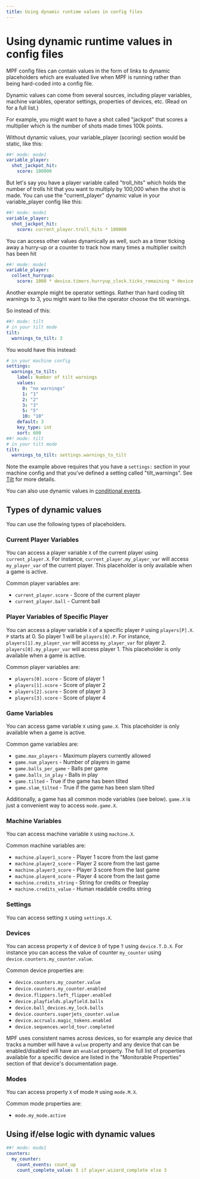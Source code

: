 ```yaml
---
title: Using dynamic runtime values in config files
---
```


# Using dynamic runtime values in config files


MPF config files can contain values in the form of links to dynamic
placeholders which are evaluated live when MPF is running rather than
being hard-coded into a config file.

Dynamic values can come from several sources, including player
variables, machine variables, operator settings, properties of devices,
etc. (Read on for a full list.)

For example, you might want to have a shot called "jackpot" that
scores a multiplier which is the number of shots made times 100k points.

Without dynamic values, your variable_player (scoring) section would be
static, like this:

``` yaml
##! mode: mode1
variable_player:
  shot_jackpot_hit:
    score: 100000
```

But let's say you have a player variable called "troll_hits" which
holds the number of trolls hit that you want to multiply by 100,000 when
the shot is made. You can use the "current_player" dynamic value in
your variable_player config like this:

``` yaml
##! mode: mode1
variable_player:
  shot_jackpot_hit:
    score: current_player.troll_hits * 100000
```

You can access other values dynamically as well, such as a timer ticking
away a hurry-up or a counter to track how many times a multiplier switch
has been hit

``` yaml
##! mode: mode1
variable_player:
  collect_hurryup:
    score: 1000 * device.timers.hurryup_clock.ticks_remaining * device.counters.hurryup_multiplier.value
```

Another example might be operator settings. Rather than hard coding tilt
warnings to 3, you might want to like the operator choose the tilt
warnings.

So instead of this:

``` yaml
##! mode: tilt
# in your tilt mode
tilt:
  warnings_to_tilt: 3
```

You would have this instead:

``` yaml
# in your machine config
settings:
  warnings_to_tilt:
    label: Number of tilt warnings
    values:
      0: "no warnings"
      1: "1"
      2: "2"
      3: "3"
      5: "5"
      10: "10"
    default: 3
    key_type: int
    sort: 600
##! mode: tilt
# in your tilt mode
tilt:
  warnings_to_tilt: settings.warnings_to_tilt
```

Note the example above requires that you have a `settings:` section in
your machine config and that you've defined a setting called
"tilt_warnings". See [Tilt](../../game_logic/tilt/index.md) for more details.

You can also use dynamic values in
[conditional events](../../events/overview/conditional.md).

## Types of dynamic values

You can use the following types of placeholders.

### Current Player Variables

You can access a player variable `X` of the current player using
`current_player.X`. For instance, `current_player.my_player_var` will
access `my_player_var` of the current player. This placeholder is only
available when a game is active.

Common player variables are:

* `current_player.score` - Score of the current player
* `current_player.ball` - Current ball

### Player Variables of Specific Player

You can access a player variable `X` of a specific player `P` using
`players[P].X`. `P` starts at 0. So player 1 will be `players[0].P`. For
instance, `players[1].my_player_var` will access `my_player_var` for
player 2. `players[0].my_player_var` will access player 1. This
placeholder is only available when a game is active.

Common player variables are:

* `players[0].score` - Score of player 1
* `players[1].score` - Score of player 2
* `players[2].score` - Score of player 3
* `players[3].score` - Score of player 4

### Game Variables

You can access game variable `X` using `game.X`. This placeholder is
only available when a game is active.

Common game variables are:

* `game.max_players` - Maximum players currently allowed
* `game.num_players` - Number of players in game
* `game.balls_per_game` - Balls per game
* `game.balls_in_play` - Balls in play
* `game.tilted` - True if the game has been tilted
* `game.slam_tilted` - True if the game has been slam tilted

Additionally, a game has all common mode variables (see below). `game.X`
is just a convenient way to access `mode.game.X`.

### Machine Variables

You can access machine variable `X` using `machine.X`.

Common machine variables are:

* `machine.player1_score` - Player 1 score from the last game
* `machine.player2_score` - Player 2 score from the last game
* `machine.player3_score` - Player 3 score from the last game
* `machine.player4_score` - Player 4 score from the last game
* `machine.credits_string` - String for credits or freeplay
* `machine.credits_value` - Human readable credits string

### Settings

You can access setting `X` using `settings.X`.

### Devices

You can access property `X` of device `D` of type `T` using
`device.T.D.X`. For instance you can access the value of counter
`my_counter` using `device.counters.my_counter.value`.

Common device properties are:

* `device.counters.my_counter.value`
* `device.counters.my_counter.enabled`
* `device.flippers.left_flipper.enabled`
* `device.playfields.playfield.balls`
* `device.ball_devices.my_lock.balls`
* `device.counters.superjets_counter.value`
* `device.accruals.magic_tokens.enabled`
* `device.sequences.world_tour.completed`

MPF uses consistent names across devices, so for example any device that
tracks a number will have a `value` property and any device that can be
enabled/disabled will have an `enabled` property. The full list of
properties available for a specific device are listed in the
"Monitorable Properties" section of that device's documentation page.

### Modes

You can access property `X` of mode `M` using `mode.M.X`.

Common mode properties are:

* `mode.my_mode.active`

## Using if/else logic with dynamic values

``` yaml
##! mode: mode1
counters:
  my_counter:
    count_events: count_up
    count_complete_value: 5 if player.wizard_complete else 3
```
